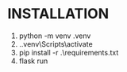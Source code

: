 # INSTALLATION
1. python -m venv .venv
2. .\.venv\Scripts\activate
3. pip install -r .\requirements.txt
4. flask run